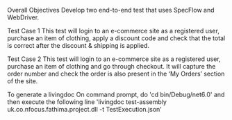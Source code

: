 Overall Objectives
Develop two end-to-end test that uses SpecFlow and WebDriver.

Test Case 1
This test will login to an e-commerce site as a registered user, purchase an item of clothing, apply a 
discount code and check that the total is correct after the discount & shipping is applied. 

Test Case 2
This test will login to an e-commerce site as a registered user, purchase an item of clothing and go 
through checkout. It will capture the order number and check the order is also present in the ‘My 
Orders’ section of the site.

To generate a livingdoc 
On command prompt, do 'cd bin/Debug/net6.0' and then execute the following line
'livingdoc test-assembly uk.co.nfocus.fathima.project.dll -t TestExecution.json'
